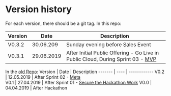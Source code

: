 
# Version history

For each version, there should be a git tag.
In this repo:

Version | Date | Description
------- | ---- | ------------
V0.3.2  | 30.06.209 | Sunday evening before Sales Event
V0.3.1 | 29.06.2019 | After Initial Public Offering - Go Live in Public Cloud, During Sprint 03 - [MVP](https://github.com/opendj/opendj/projects/1)


In the [old Repo](https://github.com/sa-mw-dach/opendj):
Version | Date | Description
------- | ---- | ------------
V0.2 | 12.05.2019 | After Sprint 02 - [Meta](https://github.com/sa-mw-dach/opendj/projects/2)  
V0.1 | 27.04.2019 | After Sprint 01 - [Secure the Hackathon Work](https://github.com/sa-mw-dach/opendj/projects/1)
V0.0 | 04.04.2019 | After Hackathon
